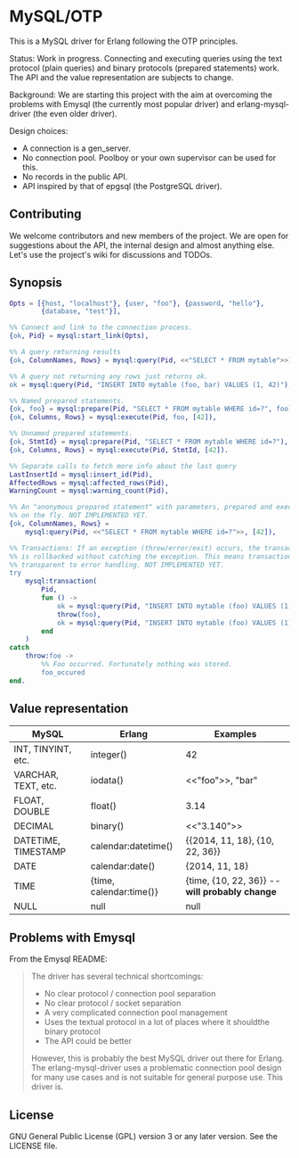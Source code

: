 MySQL/OTP
=========

This is a MySQL driver for Erlang following the OTP principles.

Status: Work in progress. Connecting and executing queries using the text protocol (plain queries) and binary protocols (prepared statements) work. The API and the value representation are subjects to change.

Background: We are starting this project with the aim at overcoming the problems with Emysql (the currently most popular driver) and erlang-mysql-driver (the even older driver).

Design choices:

* A connection is a gen_server.
* No connection pool. Poolboy or your own supervisor can be used for this.
* No records in the public API.
* API inspired by that of epgsql (the PostgreSQL driver).

Contributing
------------

We welcome contributors and new members of the project. We are open for suggestions about the API, the internal design and almost anything else. Let's use the project's wiki for discussions and TODOs.

Synopsis
--------

```Erlang
Opts = [{host, "localhost"}, {user, "foo"}, {password, "hello"},
        {database, "test"}],

%% Connect and link to the connection process.
{ok, Pid} = mysql:start_link(Opts),

%% A query returning results
{ok, ColumnNames, Rows} = mysql:query(Pid, <<"SELECT * FROM mytable">>),

%% A query not returning any rows just returns ok.
ok = mysql:query(Pid, "INSERT INTO mytable (foo, bar) VALUES (1, 42)"),

%% Named prepared statements.
{ok, foo} = mysql:prepare(Pid, "SELECT * FROM mytable WHERE id=?", foo),
{ok, Columns, Rows} = mysql:execute(Pid, foo, [42]),

%% Unnamed prepared statements.
{ok, StmtId} = mysql:prepare(Pid, "SELECT * FROM mytable WHERE id=?"),
{ok, Columns, Rows} = mysql:execute(Pid, StmtId, [42]).

%% Separate calls to fetch more info about the last query
LastInsertId = mysql:insert_id(Pid),
AffectedRows = mysql:affected_rows(Pid),
WarningCount = mysql:warning_count(Pid),

%% An "anonymous prepared statement" with parameters, prepared and executed
%% on the fly. NOT IMPLEMENTED YET.
{ok, ColumnNames, Rows} =
    mysql:query(Pid, <<"SELECT * FROM mytable WHERE id=?">>, [42]),

%% Transactions: If an exception (throw/error/exit) occurs, the transaction
%% is rollbacked without catching the exception. This means transactions are
%% transparent to error handling. NOT IMPLEMENTED YET.
try
    mysql:transaction(
        Pid,
        fun () ->
            ok = mysql:query(Pid, "INSERT INTO mytable (foo) VALUES (1)"),
            throw(foo),
            ok = mysql:query(Pid, "INSERT INTO mytable (foo) VALUES (1)")
        end
    )
catch
    throw:foo ->
        %% Foo occurred. Fortunately nothing was stored.
        foo_occured
end.
```

Value representation
--------------------

 MySQL              | Erlang                  | Examples
--------------------|-------------------------|-------------------
INT, TINYINT, etc.  | integer()               | 42
VARCHAR, TEXT, etc. | iodata()                | <<"foo">>, "bar"
FLOAT, DOUBLE       | float()                 | 3.14
DECIMAL             | binary()                | <<"3.140">>
DATETIME, TIMESTAMP | calendar:datetime()     | {{2014, 11, 18}, {10, 22, 36}}
DATE                | calendar:date()         | {2014, 11, 18}
TIME                | {time, calendar:time()} | {time, {10, 22, 36}} -- **will probably change**
NULL                | null                    | null

Problems with Emysql
--------------------

From the Emysql README:

> The driver has several technical shortcomings:
>
> * No clear protocol / connection pool separation
> * No clear protocol / socket separation
> * A very complicated connection pool management
> * Uses the textual protocol in a lot of places where it shouldthe binary protocol
> * The API could be better
>
>However, this is probably the best MySQL driver out there for Erlang. The erlang-mysql-driver uses a problematic connection pool design for many use cases and is not suitable for general purpose use. This driver is.

License
-------

GNU General Public License (GPL) version 3 or any later version. See the LICENSE file.
